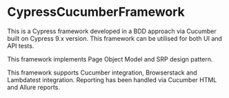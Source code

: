 # CypressCucumberFramework
This is a Cypress framework developed in a BDD approach via Cucumber built on Cypress 9.x version. This framework can be utilised for both UI and API tests. 

This framework implements Page Object Model and SRP design pattern.

This framework supports Cucumber integration, Browserstack and Lambdatest integration. Reporting has been handled via Cucumber HTML and Allure reports.
